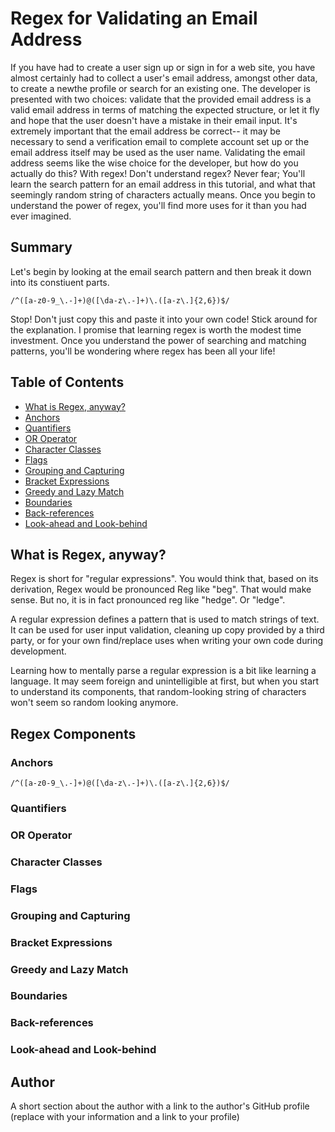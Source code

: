 # Regex for Validating an Email Address

If you have had to create a user sign up or sign in for a web site, you have almost certainly had to collect a user's email address, amongst other data, to create a newthe profile or search for an existing one. The developer is presented with two choices: validate that the provided email address is a valid email address in terms of matching the expected structure, or let it fly and hope that the user doesn't have a mistake in their email input. It's extremely important that the email address be correct-- it may be necessary to send a verification email to complete account set up or the email address itself may be used as the user name. Validating the email address seems like the wise choice for the developer, but how do you actually do this? With regex! Don't understand regex? Never fear; You'll learn the search pattern for an email address in this tutorial, and what that seemingly random string of characters actually means. Once you begin to understand the power of regex, you'll find more uses for it than you had ever imagined.

## Summary

Let's begin by looking at the email search pattern and then break it down into its constiuent parts.

`/^([a-z0-9_\.-]+)@([\da-z\.-]+)\.([a-z\.]{2,6})$/`

Stop! Don't just copy this and paste it into your own code! Stick around for the explanation. I promise that learning regex is worth the modest time investment. Once you understand the power of searching and matching patterns, you'll be wondering where regex has been all your life!

## Table of Contents

- [What is Regex, anyway?](#what-is-regex)
- [Anchors](#anchors)
- [Quantifiers](#quantifiers)
- [OR Operator](#or-operator)
- [Character Classes](#character-classes)
- [Flags](#flags)
- [Grouping and Capturing](#grouping-and-capturing)
- [Bracket Expressions](#bracket-expressions)
- [Greedy and Lazy Match](#greedy-and-lazy-match)
- [Boundaries](#boundaries)
- [Back-references](#back-references)
- [Look-ahead and Look-behind](#look-ahead-and-look-behind)

## What is Regex, anyway?

Regex is short for "regular expressions". You would think that, based on its derivation, Regex would be pronounced Reg like "beg". That would make sense. But no, it is in fact pronounced reg like "hedge". Or "ledge".

A regular expression defines a pattern that is used to match strings of text. It can be used for user input validation, cleaning up copy provided by a third party, or for your own find/replace uses when writing your own code during development.

Learning how to mentally parse a regular expression is a bit like learning a language. It may seem foreign and unintelligible at first, but when you start to understand its components, that random-looking string of characters won't seem so random looking anymore.

## Regex Components

### Anchors

`/^([a-z0-9_\.-]+)@([\da-z\.-]+)\.([a-z\.]{2,6})$/`

### Quantifiers

### OR Operator

### Character Classes

### Flags

### Grouping and Capturing

### Bracket Expressions

### Greedy and Lazy Match

### Boundaries

### Back-references

### Look-ahead and Look-behind

## Author

A short section about the author with a link to the author's GitHub profile (replace with your information and a link to your profile)
